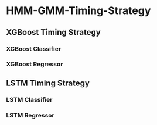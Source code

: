 # HMM-GMM-Timing-Strategy
## 
## XGBoost Timing Strategy
### XGBoost Classifier
### XGBoost Regressor
## LSTM Timing Strategy
### LSTM Classifier
### LSTM Regressor
